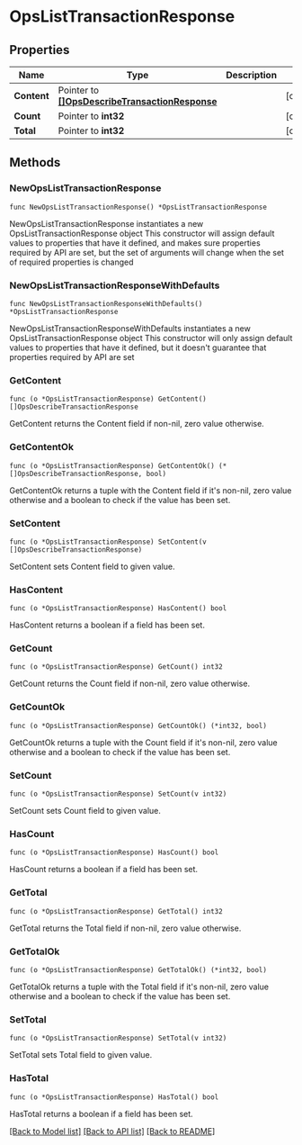 # OpsListTransactionResponse

## Properties

Name | Type | Description | Notes
------------ | ------------- | ------------- | -------------
**Content** | Pointer to [**[]OpsDescribeTransactionResponse**](OpsDescribeTransactionResponse.md) |  | [optional] 
**Count** | Pointer to **int32** |  | [optional] 
**Total** | Pointer to **int32** |  | [optional] 

## Methods

### NewOpsListTransactionResponse

`func NewOpsListTransactionResponse() *OpsListTransactionResponse`

NewOpsListTransactionResponse instantiates a new OpsListTransactionResponse object
This constructor will assign default values to properties that have it defined,
and makes sure properties required by API are set, but the set of arguments
will change when the set of required properties is changed

### NewOpsListTransactionResponseWithDefaults

`func NewOpsListTransactionResponseWithDefaults() *OpsListTransactionResponse`

NewOpsListTransactionResponseWithDefaults instantiates a new OpsListTransactionResponse object
This constructor will only assign default values to properties that have it defined,
but it doesn't guarantee that properties required by API are set

### GetContent

`func (o *OpsListTransactionResponse) GetContent() []OpsDescribeTransactionResponse`

GetContent returns the Content field if non-nil, zero value otherwise.

### GetContentOk

`func (o *OpsListTransactionResponse) GetContentOk() (*[]OpsDescribeTransactionResponse, bool)`

GetContentOk returns a tuple with the Content field if it's non-nil, zero value otherwise
and a boolean to check if the value has been set.

### SetContent

`func (o *OpsListTransactionResponse) SetContent(v []OpsDescribeTransactionResponse)`

SetContent sets Content field to given value.

### HasContent

`func (o *OpsListTransactionResponse) HasContent() bool`

HasContent returns a boolean if a field has been set.

### GetCount

`func (o *OpsListTransactionResponse) GetCount() int32`

GetCount returns the Count field if non-nil, zero value otherwise.

### GetCountOk

`func (o *OpsListTransactionResponse) GetCountOk() (*int32, bool)`

GetCountOk returns a tuple with the Count field if it's non-nil, zero value otherwise
and a boolean to check if the value has been set.

### SetCount

`func (o *OpsListTransactionResponse) SetCount(v int32)`

SetCount sets Count field to given value.

### HasCount

`func (o *OpsListTransactionResponse) HasCount() bool`

HasCount returns a boolean if a field has been set.

### GetTotal

`func (o *OpsListTransactionResponse) GetTotal() int32`

GetTotal returns the Total field if non-nil, zero value otherwise.

### GetTotalOk

`func (o *OpsListTransactionResponse) GetTotalOk() (*int32, bool)`

GetTotalOk returns a tuple with the Total field if it's non-nil, zero value otherwise
and a boolean to check if the value has been set.

### SetTotal

`func (o *OpsListTransactionResponse) SetTotal(v int32)`

SetTotal sets Total field to given value.

### HasTotal

`func (o *OpsListTransactionResponse) HasTotal() bool`

HasTotal returns a boolean if a field has been set.


[[Back to Model list]](../README.md#documentation-for-models) [[Back to API list]](../README.md#documentation-for-api-endpoints) [[Back to README]](../README.md)


